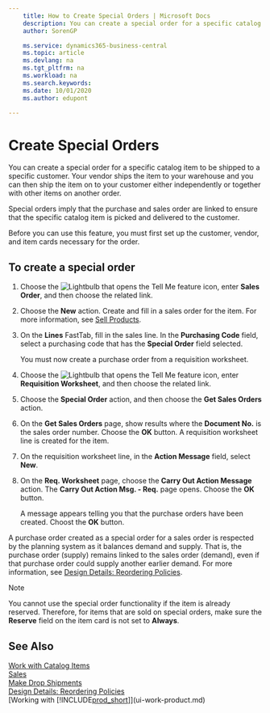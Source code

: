 ```yaml
---
    title: How to Create Special Orders | Microsoft Docs
    description: You can create a special order for a specific catalog item to be shipped to a specific customer. Your vendor ships the item to your warehouse and you can then ship the item on to your customer either independently or together with other items on another order.
    author: SorenGP

    ms.service: dynamics365-business-central
    ms.topic: article
    ms.devlang: na
    ms.tgt_pltfrm: na
    ms.workload: na
    ms.search.keywords:
    ms.date: 10/01/2020
    ms.author: edupont

---
```

# Create Special Orders
You can create a special order for a specific catalog item to be shipped to a specific customer. Your vendor ships the item to your warehouse and you can then ship the item on to your customer either independently or together with other items on another order.  

Special orders imply that the purchase and sales order are linked to ensure that the specific catalog item is picked and delivered to the customer.  

Before you can use this feature, you must first set up the customer, vendor, and item cards necessary for the order.  

## To create a special order  
1.  Choose the ![Lightbulb that opens the Tell Me feature](media/ui-search/search_small.png "Tell me what you want to do") icon, enter **Sales Order**, and then choose the related link.  
2. Choose the **New** action. Create and fill in a  sales order for the item. For more information, see [Sell Products](sales-how-sell-products.md).
3.  On the **Lines** FastTab, fill in the sales line. In the **Purchasing Code** field, select a purchasing code that has the **Special Order** field selected.

    You must now create a purchase order from a requisition worksheet.  
4. Choose the ![Lightbulb that opens the Tell Me feature](media/ui-search/search_small.png "Tell me what you want to do") icon, enter **Requisition Worksheet**, and then choose the related link.  
5. Choose the **Special Order** action, and then choose the **Get Sales Orders** action.  
6.  On the **Get Sales Orders** page, show results where the **Document No.** is the sales order number. Choose the **OK** button. A requisition worksheet line is created for the item.  
7.  On the requisition worksheet line, in the **Action Message** field, select **New**.  
8.  On the **Req. Worksheet** page, choose the **Carry Out Action Message** action. The **Carry Out Action Msg. - Req.** page opens. Choose the **OK** button.  

    A message appears telling you that the purchase orders have been created. Choost the **OK** button.  

A purchase order created as a special order for a sales order is respected by the planning system as it balances demand and supply. That is, the purchase order (supply) remains linked to the sales order (demand), even if that purchase order could supply another earlier demand. For more information, see [Design Details: Reordering Policies](design-details-reservation-order-tracking-and-action-messaging.md).  

> [!NOTE]  
>  You cannot use the special order functionality if the item is already reserved. Therefore, for items that are sold on special orders, make sure the **Reserve** field on the item card is not set to **Always**.  

## See Also  
[Work with Catalog Items](inventory-how-work-nonstock-items.md)  
[Sales](sales-manage-sales.md)  
[Make Drop Shipments](sales-how-drop-shipment.md)   
[Design Details: Reordering Policies](design-details-reservation-order-tracking-and-action-messaging.md)  
[Working with [!INCLUDE[prod_short](includes/prod_short.md)]](ui-work-product.md)
